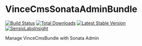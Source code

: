 VinceCmsSonataAdminBundle
=========================

[![Build Status](https://travis-ci.org/vincentchalamon/VinceCmsSonataAdminBundle.png?branch=1.0.0)](https://travis-ci.org/vincentchalamon/VinceCmsSonataAdminBundle)
[![Total Downloads](https://poser.pugx.org/vince/cms-sonata-admin-bundle/downloads.png)](https://packagist.org/packages/vince/cms-sonata-admin-bundle)
[![Latest Stable Version](https://poser.pugx.org/vince/cms-sonata-admin-bundle/v/stable.png)](https://packagist.org/packages/vince/cms-sonata-admin-bundle)
[![SensioLabsInsight](https://insight.sensiolabs.com/projects/ac59862d-c431-4d62-b98e-dfb92f331c68/mini.png)](https://insight.sensiolabs.com/projects/ac59862d-c431-4d62-b98e-dfb92f331c68)

Manage VinceCmsBundle with Sonata Admin

